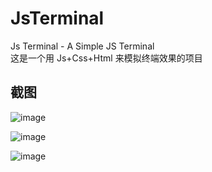 # JsTerminal
Js Terminal - A Simple JS Terminal <br/> 这是一个用 Js+Css+Html 来模拟终端效果的项目
## 截图
![image](http://p1.bqimg.com/567571/619cfe0a22880e99.png)

![image](http://p1.bqimg.com/567571/64a5a6055899e549.png)

![image](http://p1.bqimg.com/567571/2f8d1ea7c2a3c14b.png)